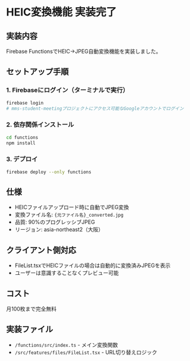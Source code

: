 # HEIC変換機能 実装完了

## 実装内容
Firebase FunctionsでHEIC→JPEG自動変換機能を実装しました。

## セットアップ手順

### 1. Firebaseにログイン（ターミナルで実行）
```bash
firebase login
# mms-student-meetingプロジェクトにアクセス可能なGoogleアカウントでログイン
```

### 2. 依存関係インストール
```bash
cd functions
npm install
```

### 3. デプロイ
```bash
firebase deploy --only functions
```

## 仕様
- HEICファイルアップロード時に自動でJPEG変換
- 変換ファイル名: `{元ファイル名}_converted.jpg`
- 品質: 90%のプログレッシブJPEG
- リージョン: asia-northeast2（大阪）

## クライアント側対応
- FileList.tsxでHEICファイルの場合は自動的に変換済みJPEGを表示
- ユーザーは意識することなくプレビュー可能

## コスト
月100枚まで完全無料

## 実装ファイル
- `/functions/src/index.ts` - メイン変換関数
- `/src/features/files/FileList.tsx` - URL切り替えロジック